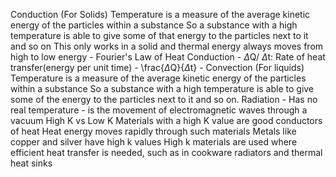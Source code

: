 Conduction (For Solids)
	Temperature is a measure of the average kinetic energy of the particles within a substance
	So a substance with a high temperature is able to give some of that energy to the particles next to it and so on
	This only works in a solid and thermal energy always moves from high to low energy
	- Fourier's Law of Heat Conduction
	- $\Delta$Q/ $\Delta$t: Rate of heat transfer(energy per unit time)
	- \frac{$\Delta$Q}{$\Delta$t}
	- 
Convection (For liquids)
	Temperature is a measure of the average kinetic energy of the particles within a substance
	So a substance with a high temperature is able to give some of the energy to the particles next to it and so on.
Radiation 
	- Has no real temperature
	- is the movement of electromagnetic waves through a vacuum
High K vs Low K
	Materials with a high K value are good conductors of heat 
	Heat energy moves rapidly through such materials
	Metals like copper and silver have high k values
	High k materials are used where efficient heat transfer is needed, such as in cookware radiators and thermal heat sinks
	